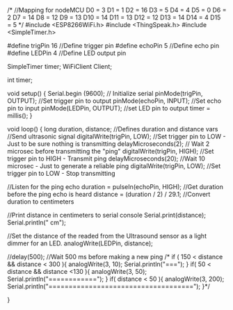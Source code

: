 

/*
//Mapping for nodeMCU
D0 = 3
D1 = 1
D2 = 16
D3 = 5
D4 = 4
D5 = 0
D6 = 2
D7 = 14
D8 = 12
D9 = 13
D10 = 14
D11 = 13
D12 = 12
D13 = 14
D14 = 4
D15 = 5
*/
#include <ESP8266WiFi.h>
#include <ThingSpeak.h>
#include <SimpleTimer.h>

#define trigPin 16 //Define trigger pin
#define echoPin 5 //Define echo pin
#define LEDPin 4 //Define LED output pin 

SimpleTimer timer; 
WiFiClient Client;

int timer;

void setup() {
  Serial.begin (9600); // Initialize serial
  pinMode(trigPin, OUTPUT); //Set trigger pin to output
  pinMode(echoPin, INPUT); //Set echo pin to input
  pinMode(LEDPin, OUTPUT); //set LED pin to output
  timer = millis();
}

void loop() {
  long duration, distance; //Defines duration and distance vars
  //Send ultrasonic signal
  digitalWrite(trigPin, LOW);  //Set trigger pin to LOW - Just to be sure nothing is transmitting
  delayMicroseconds(2); // Wait 2 microsec before transmitting the "ping"
  digitalWrite(trigPin, HIGH); //Set trigger pin to HIGH - Transmit ping
  delayMicroseconds(20); //Wait 10 microsec - Just to generate a reliable ping
  digitalWrite(trigPin, LOW); //Set trigger pin to LOW - Stop transmitting
  
  //Listen for the ping echo
  duration = pulseIn(echoPin, HIGH); //Get duration before the ping echo is heard
  distance = (duration / 2) / 29.1; //Convert duration to centimeters

  //Print distance in centimeters to serial console
  Serial.print(distance);
  Serial.println(" cm");

  //Set the distance of the readed from the Ultrasound sensor as a light dimmer for an LED.
  analogWrite(LEDPin, distance);
  
  //delay(500); //Wait 500 ms before making a new ping
  /*
  if ( 150 < distance && distance < 300 ){
    analogWrite(3, 10);
    Serial.println("===");
  }
  if( 50 < distance && distance <130 ){
    analogWrite(3, 50);
    Serial.println("============");
  }
  if( distance < 50 ){
    analogWrite(3, 200);
    Serial.println("====================================");
  }*/

}







